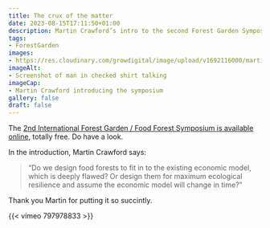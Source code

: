 ```yaml
---
title: The crux of the matter
date: 2023-08-15T17:11:50+01:00
description: Martin Crawford’s intro to the second Forest Garden Symposium asks a central question
tags: 
- ForestGarden
images: 
- https://res.cloudinary.com/growdigital/image/upload/v1692116000/martin-crawford-symposium-intro.jpg
imageAlt:
- Screenshot of man in checked shirt talking 
imageCap:
- Martin Crawford introducing the symposium
gallery: false
draft: false
---
```


The [2nd International Forest Garden / Food Forest Symposium is available online](https://www.agroforestry.co.uk/presentations-2023/), totally free. Do have a look.

In the introduction, Martin Crawford says:

> “Do we design food forests to fit in to the existing economic model, which is deeply flawed? Or design them for maximum ecological resilience and assume the economic model will change in time?”

Thank you Martin for putting it so succintly.

{{< vimeo 797978833 >}}

